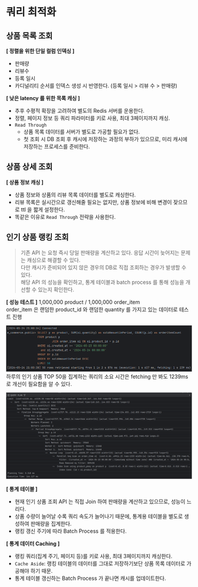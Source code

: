 # 쿼리 최적화

## 상품 목록 조회

**[ 정렬을 위한 단일 컬럼 인덱싱 ]**

- 판매량
- 리뷰수
- 등록 일시
- 카디널리티 순서를 인덱스 생성 시 반영한다. (등록 일시 > 리뷰 수 > 판매량)

**[ 낮은 latency 를 위한 목록 캐싱 ]**

- 추후 수평적 확장을 고려하여 별도의 Redis 서버를 운용한다.
- 정렬, 페이지 정보 등 쿼리 파라미터를 키로 사용, 최대 3페이지까지 캐싱.
- `Read Through`
    - 상품 목록 데이터를 서버가 별도로 가공할 필요가 없다.
    - 첫 조회 시 DB 조회 후 캐시에 저장하는 과정의 부하가 있으므로, 미리 캐시에 저장하는 프로세스를 준비한다.

## 상품 상세 조회

**[ 상품 정보 캐싱 ]**

- 상품 정보와 상품의 리뷰 목록 데이터를 별도로 캐싱한다.
- 리뷰 목록은 실시간으로 갱신해줄 필요는 없지만, 상품 정보에 비해 변경이 잦으므로 ttl 을 짧게 설정한다.
- 똑같은 이유로 `Read Through` 전략을 사용한다.

## 인기 상품 랭킹 조회

> 기존 API 는 요청 즉시 당일 판매량을 계산하고 있다. 응답 시간이 늦어지는 문제는 캐싱으로 해결할 수 있다.  
> 다만 캐시가 준비되어 있지 않은 경우의 DB로 직접 조회하는 경우가 발생할 수 있다.  
> 해당 API 의 성능을 확인하고, 통계 테이블과 batch process 를 통해 성능을 개선할 수 있는지 확인한다.

**[ 성능 테스트 ]**
1,000,000 product / 1,000,000 order_item  
order_item 은 랜덤한 product_id 와 랜덤한 quantity 를 가지고 있는 데이터로 테스트 진행

![performance.png](../.asset/popular_products_query_test.png)
하루의 인기 상품 TOP 50을 집계하는 쿼리의 소요 시간은 fetching 만 봐도 1239ms로 개선이 필요함을 알 수 있다.

![explain.png](../.asset/popular_products_query_explain.png)

**[ 통계 테이블 ]**

- 현재 인기 상품 조회 API 는 직접 Join 하여 판매량을 계산하고 있으므로, 성능이 느리다.
- 상품 수량이 늘어날 수록 쿼리 속도가 늘어나기 때문에, 통계용 테이블을 별도로 생성하여 판매량을 집계한다.
- 랭킹 갱신 주기에 따라 Batch Process 를 적용한다.

**[ 통계 데이터 Caching ]**

- 랭킹 쿼리(집계 주기, 페이지 등)를 키로 사용, 최대 3페이지까지 캐싱한다.
- `Cache Aside`: 랭킹 테이블의 데이터를 그대로 저장하기보단 상품 목록 데이터로 가공해야 하기 때문.
- 통계 테이블 갱신하는 Batch Process 가 끝나면 캐시를 업데이트한다.